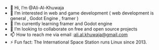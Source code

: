 - 👋 Hi, I’m @Ali-Al-Khuwaja
- 👀 I’m interested in web and game development ( web development is general , Godot Engine , framer )
- 🌱 I’m currently learning framer and Godot engine
- 💞️ I’m looking to collaborate on free and open source projects
- 📫 How to reach me via email :ali.al.khuwaja@gmail.com
- ⚡ Fun fact: The International Space Station runs Linux since 2013.

<!---
Ali-Al-Khuwaja/Ali-Al-Khuwaja is a ✨ special ✨ repository because its `README.md` (this file) appears on your GitHub profile.
You can click the Preview link to take a look at your changes.
--->

